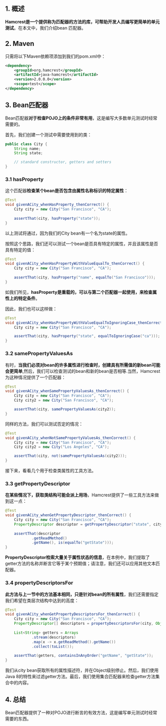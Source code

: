 ## 1. 概述

**Hamcrest是一个提供称为匹配器的方法的库，可帮助开发人员编写更简单的单元测试**。在本文中，我们介绍bean 匹配器。

## 2. Maven

只需将以下Maven依赖项添加到我们的pom.xml中：

```xml
<dependency>
    <groupId>org.hamcrest</groupId>
    <artifactId>java-hamcrest</artifactId>
    <version>2.0.0.0</version>
    <scope>test</scope>
</dependency>
```

## 3. Bean匹配器

Bean匹配器**对于检查POJO上的条件非常有用**，这是编写大多数单元测试时经常需要的。

首先，我们创建一个测试中需要使用到的类：

```java
public class City {
    String name;
    String state;

    // standard constructor, getters and setters
}
```

### 3.1 hasProperty

这个匹配器**检查某个bean是否包含由属性名称标识的特定属性**：

```java
@Test
void givenACity_whenHasProperty_thenCorrect() {
    City city = new City("San Francisco", "CA");
    
    assertThat(city, hasProperty("state"));
}
```

以上测试将通过，因为我们的City bean有一个名为state的属性。

按照这个思路，我们还可以测试一个bean是否具有特定的属性，并且该属性是否具有特定的值：

```java
@Test
void givenACity_whenHasPropertyWithValueEqualTo_thenCorrect() {
    City city = new City("San Francisco", "CA");
        
    assertThat(city, hasProperty("name", equalTo("San Francisco")));
}
```

如我们所见，**hasProperty是重载的，可以与第二个匹配器一起使用，来检查属性上的特定条件**。

因此，我们也可以这样做：

```java
@Test
void givenACity_whenHasPropertyWithValueEqualToIgnoringCase_thenCorrect() {
    City city = new City("San Francisco", "CA");

    assertThat(city, hasProperty("state", equalToIgnoringCase("ca")));
}
```

### 3.2 samePropertyValuesAs

有时，**当我们必须对bean的许多属性进行检查时，创建具有所需值的新bean可能会更简单**,然后，我们可以检查测试的bean和新的bean是否相等.当然，Hamcrest为这种情况提供了一个匹配器：

```java
@Test
void givenACity_whenSamePropertyValuesAs_thenCorrect() {
    City city = new City("San Francisco", "CA");
    City city2 = new City("San Francisco", "CA");

    assertThat(city, samePropertyValuesAs(city2));
}
```

同样的方法，我们可以测试否定的情况：

```java
@Test
void givenACity_whenNotSamePropertyValuesAs_thenCorrect() {
    City city = new City("San Francisco", "CA");
    City city2 = new City("Los Angeles", "CA");

    assertThat(city, not(samePropertyValuesAs(city2)));
}
```

接下来，看看几个用于检查类属性的工具方法。

### 3.3 getPropertyDescriptor

**在某些情况下，获取类结构可能会派上用场**，Hamcrest提供了一些工具方法来做到这一点：

```java
@Test
void givenACity_whenGetPropertyDescriptor_thenCorrect() {
	City city = new City("San Francisco", "CA");
	PropertyDescriptor descriptor = getPropertyDescriptor("state", city);
    
	assertThat(descriptor
			.getReadMethod()
			.getName(), is(equalTo("getState")));
}
```

**PropertyDescriptor检索大量关于属性状态的信息**，在本例中，我们提取了getter方法的名称并断言它等于某个预期值；请注意，我们还可以应用其他文本匹配器。

### 3.4 propertyDescriptorsFor

**此方法与上一节中的方法基本相同，只是针对bean的所有属性**，我们还需要指定我们希望在类层次结构中达到的高度：

```java
@Test
void givenACity_whenGetPropertyDescriptorsFor_thenCorrect() {
	City city = new City("San Francisco", "CA");
	PropertyDescriptor[] descriptors = propertyDescriptorsFor(city, Object.class);
    
	List<String> getters = Arrays
			.stream(descriptors)
			.map(x -> x.getReadMethod().getName())
			.collect(toList());
    
	assertThat(getters, containsInAnyOrder("getName", "getState"));
}
```

我们从city bean获取所有的属性描述符，并在Object级别停止。然后，我们使用Java 8的特性来过滤getter方法。最后，我们使用集合匹配器来检查getter方法集合中的内容。

## 4. 总结

Bean匹配器提供了一种对POJO进行断言的有效方法，这是编写单元测试时经常需要的东西。